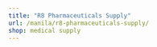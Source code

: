 ```yaml
---
title: "R8 Pharmaceuticals Supply"
url: /manila/r8-pharmaceuticals-supply/
shop: medical supply
---
```

